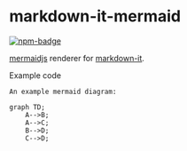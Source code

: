 # markdown-it-mermaid
[![npm-badge][]][npm]

[npm-badge]: https://img.shields.io/npm/v/@agoose77/markdown-it-mermaid?style=for-the-badge
[npm]: https://www.npmjs.com/package/@agoose77/markdown-it-mermaid

[mermaidjs](https://github.com/knsv/mermaid) renderer for [markdown-it](https://github.com/markdown-it/markdown-it).

Example code

~~~
An example mermaid diagram:
~~~
``` mermaid 
graph TD;
    A-->B;
    A-->C;
    B-->D;
    C-->D;
```
